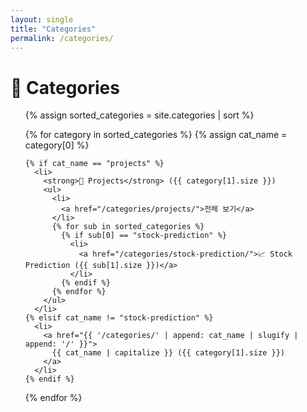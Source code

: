 ```yaml
---
layout: single
title: "Categories"
permalink: /categories/
---
```


<h1>📂 Categories</h1>

<ul>
  {% assign sorted_categories = site.categories | sort %}

  {% for category in sorted_categories %}
    {% assign cat_name = category[0] %}

    {% if cat_name == "projects" %}
      <li>
        <strong>📁 Projects</strong> ({{ category[1].size }})
        <ul>
          <li>
            <a href="/categories/projects/">전체 보기</a>
          </li>
          {% for sub in sorted_categories %}
            {% if sub[0] == "stock-prediction" %}
              <li>
                <a href="/categories/stock-prediction/">📈 Stock Prediction ({{ sub[1].size }})</a>
              </li>
            {% endif %}
          {% endfor %}
        </ul>
      </li>
    {% elsif cat_name != "stock-prediction" %}
      <li>
        <a href="{{ '/categories/' | append: cat_name | slugify | append: '/' }}">
          {{ cat_name | capitalize }} ({{ category[1].size }})
        </a>
      </li>
    {% endif %}
  {% endfor %}
</ul>
